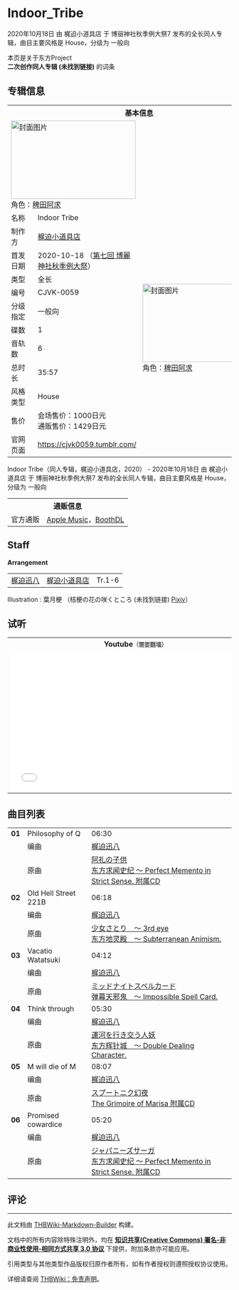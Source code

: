# Indoor_Tribe

<!-- source html: G:\repos\THBWiki-Markdown-Builder\THBWikiMarkdown\Temp\main\1\19\ns0%3AIndoor_Tribe.html -->

2020年10月18日 由 梶迫小道具店 于 博丽神社秋季例大祭7 发布的全长同人专辑，曲目主要风格是 House，分级为 一般向

本页是关于东方Project  
 **二次创作同人专辑 (未找到链接)** 的词条
## 专辑信息

<table><tbody><tr><th colspan="3">基本信息</th></tr><tr><td class="cover-artwork-mobile" colspan="2"><a href="./文件-Indoor_Tribe封面.jpg.md" class="image" title="封面图片"><img alt="封面图片" src="https://upload.thwiki.cc/thumb/d/dc/Indoor_Tribe%E5%B0%81%E9%9D%A2.jpg/280px-Indoor_Tribe%E5%B0%81%E9%9D%A2.jpg" decoding="async" loading="lazy" width="280" height="176" srcset="https://upload.thwiki.cc/thumb/d/dc/Indoor_Tribe%E5%B0%81%E9%9D%A2.jpg/420px-Indoor_Tribe%E5%B0%81%E9%9D%A2.jpg 1.5x, https://upload.thwiki.cc/thumb/d/dc/Indoor_Tribe%E5%B0%81%E9%9D%A2.jpg/560px-Indoor_Tribe%E5%B0%81%E9%9D%A2.jpg 2x" data-file-width="1600" data-file-height="1007"></a><div class="cover-char">角色：<a href="./稗田阿求.md" title="稗田阿求">稗田阿求</a></div></td>
</tr><tr><td class="label">名称</td><td colspan="2"> Indoor Tribe </td></tr><tr><td class="label">制作方</td><td><a href="./梶迫小道具店.md" title="梶迫小道具店">梶迫小道具店</a></td><td class="cover-artwork" rowspan="10" style="min-width:280px;"><a href="./文件-Indoor_Tribe封面.jpg.md" class="image" title="封面图片"><img alt="封面图片" src="https://upload.thwiki.cc/thumb/d/dc/Indoor_Tribe%E5%B0%81%E9%9D%A2.jpg/280px-Indoor_Tribe%E5%B0%81%E9%9D%A2.jpg" decoding="async" loading="lazy" width="280" height="176" srcset="https://upload.thwiki.cc/thumb/d/dc/Indoor_Tribe%E5%B0%81%E9%9D%A2.jpg/420px-Indoor_Tribe%E5%B0%81%E9%9D%A2.jpg 1.5x, https://upload.thwiki.cc/thumb/d/dc/Indoor_Tribe%E5%B0%81%E9%9D%A2.jpg/560px-Indoor_Tribe%E5%B0%81%E9%9D%A2.jpg 2x" data-file-width="1600" data-file-height="1007"></a><div class="cover-char">角色：<a href="./稗田阿求.md" title="稗田阿求">稗田阿求</a></div></td>
</tr><tr><td class="label">首发日期</td><td>2020-10-18&#160;（<a href="/展会作品列表?e=%E5%8D%9A%E4%B8%BD%E7%A5%9E%E7%A4%BE%E7%A7%8B%E5%AD%A3%E4%BE%8B%E5%A4%A7%E7%A5%AD%237">第七回 博麗神社秋季例大祭</a>）</td></tr><tr><td class="label">类型</td><td>全长</td></tr><tr><td class="label">编号</td><td>CJVK-0059</td></tr><tr><td class="label">分级指定</td><td>一般向</td></tr><tr><td class="label">碟数</td><td>1</td></tr><tr><td class="label">音轨数</td><td>6</td></tr><tr><td class="label">总时长</td><td>35:57</td></tr><tr><td class="label">风格类型</td><td>House</td></tr><tr><td class="label">售价</td><td>会场售价：1000日元<br>通贩售价：1429日元</td></tr>
<tr><td class="label">官网页面</td><td colspan="2"><a rel="nofollow" class="external free" href="https://cjvk0059.tumblr.com/">https://cjvk0059.tumblr.com/</a></td></tr></tbody></table>

Indoor Tribe（同人专辑，梶迫小道具店，2020） - 2020年10月18日 由 梶迫小道具店 于 博丽神社秋季例大祭7 发布的全长同人专辑，曲目主要风格是 House，分级为 一般向

<table><tbody><tr><th colspan="3">通贩信息</th></tr><tr><td class="label">官方通贩</td><td colspan="2"><a rel="nofollow" class="external text" href="https://itunes.apple.com/album/indoor-tribe/1545493600">Apple Music</a>，<a rel="nofollow" class="external text" href="https://touhou-music.booth.pm/items/2610856">BoothDL</a></td></tr></tbody></table>


## Staff
  
 **Arrangement**   

<table><tbody><tr><td><a href="./梶迫迅八.md" title="梶迫迅八">梶迫迅八</a></td><td><a href="./梶迫小道具店.md" title="梶迫小道具店">梶迫小道具店</a></td><td>Tr.1-6</td></tr></tbody></table>


Illustration
: 葉月梗 （桔梗の花の咲くところ (未找到链接) [Pixiv](https://www.pixiv.net/users/2829)）

## 试听

<table>

<tbody><tr>
<th>Youtube<span style="font-family: sans-serif; cursor: default; color:#555; font-size: 0.8em; bottom: 0.1em; font-weight: bold;" title="连接到需要翻墙网页">（需要翻墙）</span>
</th></tr>
<tr>
<td><iframe width="560" height="315" src="//www.youtube-nocookie.com/embed/0TzmWTmge7c?" frameborder="0" allowfullscreen=""></iframe>
</td></tr></tbody></table>


## 曲目列表

<table><tbody><tr><td id="1" class="infoYD"><b>01</b></td><td id="Philosophy_of_Q" colspan="2" class="title">Philosophy of Q<span class="thcsearchlinks"><a rel="nofollow" class="external text" href="https://cd.thwiki.cc?arrange=梶迫迅八&amp;ogmusic=阿礼の子供&amp;fromwiki=Indoor_Tribe"><span title="搜索相似同人曲"></span></a></span></td><td class="time">06:30</td></tr><tr><td class="left"></td><td class="label">编曲</td><td class="text" colspan="2"><a href="./梶迫迅八.md" title="梶迫迅八">梶迫迅八</a><span class="thcsearchlinks"><a rel="nofollow" class="external text" href="https://cd.thwiki.cc?arrange=，梶迫迅八&amp;fromwiki=Indoor_Tribe"><span></span></a></span></td></tr><tr><td class="left"></td><td class="label">原曲</td><td class="text" colspan="2"><span class="thcsearchlinks"><a rel="nofollow" class="external text" href="https://cd.thwiki.cc?ogmusic=阿礼の子供&amp;fromwiki=Indoor_Tribe"><span></span></a></span><div class="ogmusic"><a href="/%E9%98%BF%E7%A4%BC%E3%81%AE%E5%AD%90%E4%BE%9B" class="mw-redirect" title="阿礼の子供">阿礼の子供</a></div><div class="source"><a href="/%E4%B8%9C%E6%96%B9%E6%B1%82%E9%97%BB%E5%8F%B2%E7%BA%AA_%EF%BD%9E_Perfect_Memento_in_Strict_Sense._%E9%99%84%E5%B1%9ECD" class="mw-redirect" title="东方求闻史纪 ～ Perfect Memento in Strict Sense. 附属CD">东方求闻史纪 ～ Perfect Memento in Strict Sense. 附属CD</a></div></td></tr>
<tr><td id="2" class="infoYD"><b>02</b></td><td id="Old_Hell_Street_221B" colspan="2" class="title">Old Hell Street 221B<span class="thcsearchlinks"><a rel="nofollow" class="external text" href="https://cd.thwiki.cc?arrange=梶迫迅八&amp;ogmusic=少女さとり　～ 3rd eye&amp;fromwiki=Indoor_Tribe"><span title="搜索相似同人曲"></span></a></span></td><td class="time">06:18</td></tr><tr><td class="left"></td><td class="label">编曲</td><td class="text" colspan="2"><a href="./梶迫迅八.md" title="梶迫迅八">梶迫迅八</a><span class="thcsearchlinks"><a rel="nofollow" class="external text" href="https://cd.thwiki.cc?arrange=，梶迫迅八&amp;fromwiki=Indoor_Tribe"><span></span></a></span></td></tr><tr><td class="left"></td><td class="label">原曲</td><td class="text" colspan="2"><span class="thcsearchlinks"><a rel="nofollow" class="external text" href="https://cd.thwiki.cc?ogmusic=少女さとり　～ 3rd eye&amp;fromwiki=Indoor_Tribe"><span></span></a></span><div class="ogmusic"><a href="/%E5%B0%91%E5%A5%B3%E3%81%95%E3%81%A8%E3%82%8A_%EF%BD%9E_3rd_eye" class="mw-redirect" title="少女さとり ～ 3rd eye">少女さとり　～ 3rd eye</a></div><div class="source"><a href="/%E4%B8%9C%E6%96%B9%E5%9C%B0%E7%81%B5%E6%AE%BF_%EF%BD%9E_Subterranean_Animism." class="mw-redirect" title="东方地灵殿 ～ Subterranean Animism.">东方地灵殿　～ Subterranean Animism.</a></div></td></tr>
<tr><td id="3" class="infoYD"><b>03</b></td><td id="Vacatio_Watatsuki" colspan="2" class="title">Vacatio Watatsuki<span class="thcsearchlinks"><a rel="nofollow" class="external text" href="https://cd.thwiki.cc?arrange=梶迫迅八&amp;ogmusic=ミッドナイトスペルカード&amp;fromwiki=Indoor_Tribe"><span title="搜索相似同人曲"></span></a></span></td><td class="time">04:12</td></tr><tr><td class="left"></td><td class="label">编曲</td><td class="text" colspan="2"><a href="./梶迫迅八.md" title="梶迫迅八">梶迫迅八</a><span class="thcsearchlinks"><a rel="nofollow" class="external text" href="https://cd.thwiki.cc?arrange=，梶迫迅八&amp;fromwiki=Indoor_Tribe"><span></span></a></span></td></tr><tr><td class="left"></td><td class="label">原曲</td><td class="text" colspan="2"><span class="thcsearchlinks"><a rel="nofollow" class="external text" href="https://cd.thwiki.cc?ogmusic=ミッドナイトスペルカード&amp;fromwiki=Indoor_Tribe"><span></span></a></span><div class="ogmusic"><a href="/%E3%83%9F%E3%83%83%E3%83%89%E3%83%8A%E3%82%A4%E3%83%88%E3%82%B9%E3%83%9A%E3%83%AB%E3%82%AB%E3%83%BC%E3%83%89" class="mw-redirect" title="ミッドナイトスペルカード">ミッドナイトスペルカード</a></div><div class="source"><a href="/%E5%BC%B9%E5%B9%95%E5%A4%A9%E9%82%AA%E9%AC%BC_%EF%BD%9E_Impossible_Spell_Card." class="mw-redirect" title="弹幕天邪鬼 ～ Impossible Spell Card.">弹幕天邪鬼　～ Impossible Spell Card.</a></div></td></tr>
<tr><td id="4" class="infoYD"><b>04</b></td><td id="Think_through" colspan="2" class="title">Think through<span class="thcsearchlinks"><a rel="nofollow" class="external text" href="https://cd.thwiki.cc?arrange=梶迫迅八&amp;ogmusic=運河を行き交う人妖&amp;fromwiki=Indoor_Tribe"><span title="搜索相似同人曲"></span></a></span></td><td class="time">05:30</td></tr><tr><td class="left"></td><td class="label">编曲</td><td class="text" colspan="2"><a href="./梶迫迅八.md" title="梶迫迅八">梶迫迅八</a><span class="thcsearchlinks"><a rel="nofollow" class="external text" href="https://cd.thwiki.cc?arrange=，梶迫迅八&amp;fromwiki=Indoor_Tribe"><span></span></a></span></td></tr><tr><td class="left"></td><td class="label">原曲</td><td class="text" colspan="2"><span class="thcsearchlinks"><a rel="nofollow" class="external text" href="https://cd.thwiki.cc?ogmusic=運河を行き交う人妖&amp;fromwiki=Indoor_Tribe"><span></span></a></span><div class="ogmusic"><a href="/%E9%81%8B%E6%B2%B3%E3%82%92%E8%A1%8C%E3%81%8D%E4%BA%A4%E3%81%86%E4%BA%BA%E5%A6%96" class="mw-redirect" title="運河を行き交う人妖">運河を行き交う人妖</a></div><div class="source"><a href="/%E4%B8%9C%E6%96%B9%E8%BE%89%E9%92%88%E5%9F%8E_%EF%BD%9E_Double_Dealing_Character." class="mw-redirect" title="东方辉针城 ～ Double Dealing Character.">东方辉针城　～ Double Dealing Character.</a></div></td></tr>
<tr><td id="5" class="infoYD"><b>05</b></td><td id="M_will_die_of_M" colspan="2" class="title">M will die of M<span class="thcsearchlinks"><a rel="nofollow" class="external text" href="https://cd.thwiki.cc?arrange=梶迫迅八&amp;ogmusic=スプートニク幻夜&amp;fromwiki=Indoor_Tribe"><span title="搜索相似同人曲"></span></a></span></td><td class="time">08:07</td></tr><tr><td class="left"></td><td class="label">编曲</td><td class="text" colspan="2"><a href="./梶迫迅八.md" title="梶迫迅八">梶迫迅八</a><span class="thcsearchlinks"><a rel="nofollow" class="external text" href="https://cd.thwiki.cc?arrange=，梶迫迅八&amp;fromwiki=Indoor_Tribe"><span></span></a></span></td></tr><tr><td class="left"></td><td class="label">原曲</td><td class="text" colspan="2"><span class="thcsearchlinks"><a rel="nofollow" class="external text" href="https://cd.thwiki.cc?ogmusic=スプートニク幻夜&amp;fromwiki=Indoor_Tribe"><span></span></a></span><div class="ogmusic"><a href="/%E3%82%B9%E3%83%97%E3%83%BC%E3%83%88%E3%83%8B%E3%82%AF%E5%B9%BB%E5%A4%9C" class="mw-redirect" title="スプートニク幻夜">スプートニク幻夜</a></div><div class="source"><a href="/The_Grimoire_of_Marisa_%E9%99%84%E5%B1%9ECD" class="mw-redirect" title="The Grimoire of Marisa 附属CD">The Grimoire of Marisa 附属CD</a></div></td></tr>
<tr><td id="6" class="infoYD"><b>06</b></td><td id="Promised_cowardice" colspan="2" class="title">Promised cowardice<span class="thcsearchlinks"><a rel="nofollow" class="external text" href="https://cd.thwiki.cc?arrange=梶迫迅八&amp;ogmusic=ジャパニーズサーガ&amp;fromwiki=Indoor_Tribe"><span title="搜索相似同人曲"></span></a></span></td><td class="time">05:20</td></tr><tr><td class="left"></td><td class="label">编曲</td><td class="text" colspan="2"><a href="./梶迫迅八.md" title="梶迫迅八">梶迫迅八</a><span class="thcsearchlinks"><a rel="nofollow" class="external text" href="https://cd.thwiki.cc?arrange=，梶迫迅八&amp;fromwiki=Indoor_Tribe"><span></span></a></span></td></tr><tr><td class="left"></td><td class="label">原曲</td><td class="text" colspan="2"><span class="thcsearchlinks"><a rel="nofollow" class="external text" href="https://cd.thwiki.cc?ogmusic=ジャパニーズサーガ&amp;fromwiki=Indoor_Tribe"><span></span></a></span><div class="ogmusic"><a href="/%E3%82%B8%E3%83%A3%E3%83%91%E3%83%8B%E3%83%BC%E3%82%BA%E3%82%B5%E3%83%BC%E3%82%AC" class="mw-redirect" title="ジャパニーズサーガ">ジャパニーズサーガ</a></div><div class="source"><a href="/%E4%B8%9C%E6%96%B9%E6%B1%82%E9%97%BB%E5%8F%B2%E7%BA%AA_%EF%BD%9E_Perfect_Memento_in_Strict_Sense._%E9%99%84%E5%B1%9ECD" class="mw-redirect" title="东方求闻史纪 ～ Perfect Memento in Strict Sense. 附属CD">东方求闻史纪 ～ Perfect Memento in Strict Sense. 附属CD</a></div></td></tr></tbody></table>


## 评论




---

此文档由 [THBWiki-Markdown-Builder](https://github.com/Delsin-Yu/THBWiki-Markdown-Builder) 构建。

文档中的所有内容除特殊注明外，均在 [**知识共享(Creative Commons) 署名-非商业性使用-相同方式共享 3.0 协议**](https://creativecommons.org/licenses/by-sa/3.0/deed.zh-hans) 下提供，附加条款亦可能应用。

引用类型与其他类型作品版权归原作者所有，如有作者授权则遵照授权协议使用。

详细请查阅 [THBWiki：免责声明](https://thbwiki.cc/THBWiki:%E5%85%8D%E8%B4%A3%E5%A3%B0%E6%98%8E)。

